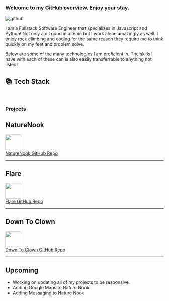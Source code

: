 ### Welcome to my GitHub overview. Enjoy your stay.


![github](https://user-images.githubusercontent.com/100809078/206548907-5ff5ad26-eac4-48c4-be7c-0be6c7020476.gif)

I am a Fullstack Software Engineer that specializes in Javascript and Python! Not only am I good in a team but I work alone amazingly as well. I enjoy rock climbing and coding for the same reason they require me to think quickly on my feet and problem solve. 

Below are some of the many technologies I am proficient in. The skills I have with each of these can is also easily transferrable to anything not listed!

## 📚 Tech Stack

<p>
<img src='https://img.shields.io/badge/Node.js-43853D?style=for-the-badge&logo=node.js&logoColor=white' alt='' />
<img src='https://img.shields.io/badge/Python-3776AB?style=for-the-badge&logo=python&logoColor=white' alt='' />
<img src='https://img.shields.io/badge/HTML-239120?style=for-the-badge&logo=html5&logoColor=white' alt='' />
<img src='https://img.shields.io/badge/CSS-239120?&style=for-the-badge&logo=css3&logoColor=white' alt='' />
<img src='https://img.shields.io/badge/SQLite-07405E?style=for-the-badge&logo=sqlite&logoColor=white' alt=''/>
<img src='https://img.shields.io/badge/React-20232A?style=for-the-badge&logo=react&logoColor=61DAFB' alt=''/>
<img src='https://img.shields.io/badge/Redux-593D88?style=for-the-badge&logo=redux&logoColor=white' alt=''/>
<img src='https://img.shields.io/badge/JavaScript-F7DF1E?style=for-the-badge&logo=javascript&logoColor=black' alt=''/>
<img src='https://img.shields.io/badge/PostgreSQL-316192?style=for-the-badge&logo=postgresql&logoColor=white' alt />
<img src='https://img.shields.io/badge/Node.js-43853D?style=for-the-badge&logo=node.js&logoColor=white' alt=''/>
<br>

### Projects

## NatureNook
 <a href="https://nature-nook-deploy.onrender.com/">
     <img src='https://user-images.githubusercontent.com/100809078/206554124-2c9e0b4d-26ff-4452-b92b-e63a9420a656.png' alt='' width='50'/>
  </a>
 </br>
  <a href="https://github.com/YasamineCruz/Nature-Nook" target="_blank" justify='center' color='black' >NatureNook GitHub Repo</a>
  
 ---
## Flare
<a href='https://flare-deploy.onrender.com/'>
  <img src='https://user-images.githubusercontent.com/100809078/206554887-98369ecc-8b2a-4424-965a-9589935599b6.png' alt='' width='50'/>
</a>
</br>
<a href='https://github.com/elizawimberly/flickr_group_project' justify='center' color='black' /> Flare GitHub Repo </a>

---
## Down To Clown
<a href='https://down-to-clown.herokuapp.com/'>
  <img src='https://user-images.githubusercontent.com/100809078/206554237-d2d17171-a306-4251-a5dc-427595dcc98c.png' alt='' width='50'/>
</a>
</br>
<a href='https://github.com/YasamineCruz/API-project' justify='center' color='black'>Down To Clown GitHub Repo </a>
  
---

## Upcoming
- Working on updating all of my projects to be responsive. 
- Adding Google Maps to Nature Nook
- Adding Messaging to Nature Nook

